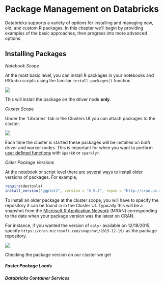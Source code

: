 # Package Management on Databricks

Databricks supports a variety of options for installing and managing new, old, and custom R packages.  In this chapter we'll begin by providing examples of the basic approaches, then progress into more advanced options.

## Installing Packages

_Notebook Scope_

At the most basic level, you can install R packages in your notebooks and RStudio scripts using the familiar `install.packages()` function. 

<img src="https://github.com/marygracemoesta/R-User-Guide/blob/master/Developing_on_Databricks/images/installpackages.png?raw=true">

This will install the package on the driver node **only**.  

_Cluster Scope_

Under the 'Libraries' tab in the Clusters UI you can attach packages to the cluster.  

<img src="https://github.com/marygracemoesta/R-User-Guide/blob/master/Developing_on_Databricks/images/attach_library_clusters_ui.png?raw=true">

Each time the cluster is started these packages will be installed on *both* driver and worker nodes.  This is important for when you want to perform [user defined functions](insertlink) with `SparkR` or `sparklyr`.

_Older Package Versions_

At the notebook or script level there are [several ways](https://support.rstudio.com/hc/en-us/articles/219949047-Installing-older-versions-of-packages) to install older versions of packages.  For example,

```R
require(devtools)
install_version("ggplot2", version = "0.9.1", repos = "http://cran.us.r-project.org")
```

To install an older package at the cluster scope, you will have to specify the repository it can be found in in the Cluster UI.  Typically this will be a snapshot from the [Microsoft R Application Network](https://mran.microsoft.com/) (MRAN) corresponding to the date when your package version was the latest on CRAN.  

For instance, if you wanted the version of `dplyr` available on 12/19/2015, specify `https://cran.microsoft.com/snapshot/2015-12-19/` as the package repository.

<img src="https://github.com/marygracemoesta/R-User-Guide/blob/master/Developing_on_Databricks/images/install_version.png?raw=true">

Checking the package version on our cluster we get 

##### Faster Package Loads



##### Databricks Container Services
